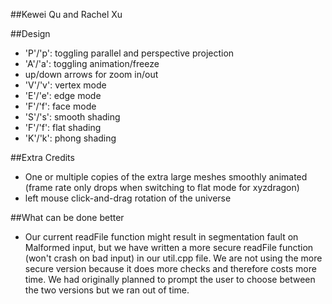 ##Kewei Qu and Rachel Xu

##Design
  - 'P'/'p': toggling parallel and perspective projection
  - 'A'/'a': toggling animation/freeze
  - up/down arrows for zoom in/out
  - 'V'/'v': vertex mode
  - 'E'/'e': edge mode
  - 'F'/'f': face mode
  - 'S'/'s': smooth shading
  - 'F'/'f': flat shading
  - 'K'/'k': phong shading

##Extra Credits
  - One or multiple copies of the extra large meshes smoothly animated (frame rate
    only drops when switching to flat mode for xyzdragon)
  - left mouse click-and-drag rotation of the universe

##What can be done better
  - Our current readFile function might result in segmentation fault on Malformed
    input, but we have written a more secure readFile function (won't crash on bad
     input) in our util.cpp file. We are not using the more secure version because
     it does more checks and therefore costs more time. We had originally planned
     to prompt the user to choose between the two versions but we ran out of time.
